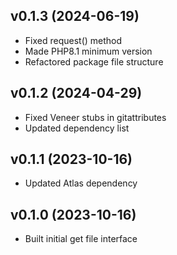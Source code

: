 ## v0.1.3 (2024-06-19)
* Fixed request() method
* Made PHP8.1 minimum version
* Refactored package file structure

## v0.1.2 (2024-04-29)
* Fixed Veneer stubs in gitattributes
* Updated dependency list

## v0.1.1 (2023-10-16)
* Updated Atlas dependency

## v0.1.0 (2023-10-16)
* Built initial get file interface
